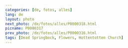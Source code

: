 ```yaml
---
categories: [de, fotos, alles]
lang: de
layout: photo
next_photo: /de/fotos/alles/P0000318.html
picname: P0000317
prev_photo: /de/fotos/alles/P0000316.html
tags: [Dead Springbock, Flowers, Hottentotten Church]
---
```

